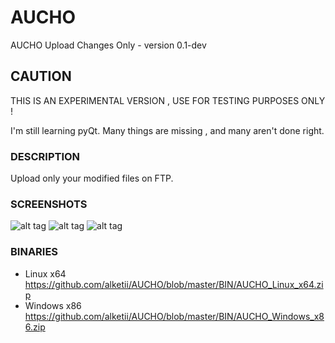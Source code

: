 AUCHO
=====

AUCHO Upload Changes Only - version 0.1-dev

## CAUTION
THIS IS AN EXPERIMENTAL VERSION , USE FOR TESTING PURPOSES ONLY !

I'm still learning pyQt. Many things are missing , and many aren't done right.

### DESCRIPTION
Upload only your modified files on FTP.

### SCREENSHOTS
![alt tag](https://i.imgur.com/1KmpYE5.png)
![alt tag](https://i.imgur.com/PiCHB4L.png)
![alt tag](https://i.imgur.com/KQtGaKu.png)

### BINARIES
* Linux x64 https://github.com/alketii/AUCHO/blob/master/BIN/AUCHO_Linux_x64.zip
* Windows x86 https://github.com/alketii/AUCHO/blob/master/BIN/AUCHO_Windows_x86.zip